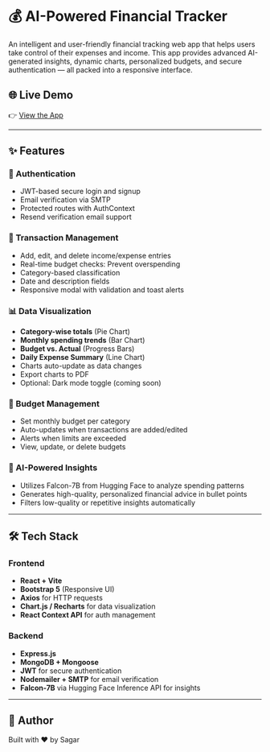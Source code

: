 # 💰 AI-Powered Financial Tracker

An intelligent and user-friendly financial tracking web app that helps users take control of their expenses and income. This app provides advanced AI-generated insights, dynamic charts, personalized budgets, and secure authentication — all packed into a responsive interface.

## 🌐 Live Demo

👉 [View the App](https://track-your-own-finances.vercel.app/)

---

## ✨ Features

### 🔐 Authentication

- JWT-based secure login and signup
- Email verification via SMTP
- Protected routes with AuthContext
- Resend verification email support

### 💸 Transaction Management

- Add, edit, and delete income/expense entries
- Real-time budget checks: Prevent overspending
- Category-based classification
- Date and description fields
- Responsive modal with validation and toast alerts

### 📊 Data Visualization

- **Category-wise totals** (Pie Chart)
- **Monthly spending trends** (Bar Chart)
- **Budget vs. Actual** (Progress Bars)
- **Daily Expense Summary** (Line Chart)
- Charts auto-update as data changes
- Export charts to PDF
- Optional: Dark mode toggle (coming soon)

### 🎯 Budget Management

- Set monthly budget per category
- Auto-updates when transactions are added/edited
- Alerts when limits are exceeded
- View, update, or delete budgets

### 🧠 AI-Powered Insights

- Utilizes Falcon-7B from Hugging Face to analyze spending patterns
- Generates high-quality, personalized financial advice in bullet points
- Filters low-quality or repetitive insights automatically

---

## 🛠️ Tech Stack

### Frontend

- **React + Vite**
- **Bootstrap 5** (Responsive UI)
- **Axios** for HTTP requests
- **Chart.js / Recharts** for data visualization
- **React Context API** for auth management

### Backend

- **Express.js**
- **MongoDB + Mongoose**
- **JWT** for secure authentication
- **Nodemailer + SMTP** for email verification
- **Falcon-7B** via Hugging Face Inference API for insights

---

## 👤 Author

Built with ❤️ by Sagar
